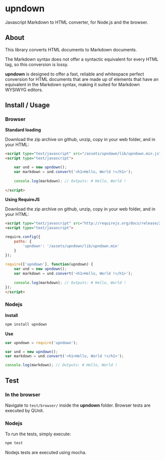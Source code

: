 # upndown

Javascript Markdown to HTML converter, for Node.js and the browser.

## About

This library converts HTML documents to Markdown documents.

The Markdown syntax does not offer a syntactic equivalent for every HTML tag, so this conversion is lossy.

**upndown** is designed to offer a fast, reliable and whitespace perfect conversion for HTML documents that are made up of elements that have an equivalent in the Markdown syntax, making it suited for Markdown WYSIWYG editors.

## Install / Usage

### Browser

**Standard loading**

Download the zip archive on github, unzip, copy in your web folder, and in your HTML:

```html
<script type="text/javascript" src="/assets/upndown/lib/upndown.min.js"></script>
<script type="text/javascript">

    var und = new upndown();
    var markdown = und.convert('<h1>Hello, World !</h1>');
    
    console.log(markdown); // Outputs: # Hello, World !
    
</script>
```

**Using RequireJS**

Download the zip archive on github, unzip, copy in your web folder, and in your HTML:

```html
<script type="text/javascript" src="http://requirejs.org/docs/release/2.1.11/minified/require.js"></script>
<script type="text/javascript">

require.config({
    paths: {
        'upndown': '/assets/upndown/lib/upndown.min'
    }
});
 
require(['upndown'], function(upndown) {
    var und = new upndown();
    var markdown = und.convert('<h1>Hello, World !</h1>');
    
    console.log(markdown); // Outputs: # Hello, World !
});
</script>
```


### Nodejs

**Install**

```bash
npm install upndown
```

**Use**

```js
var upndown = require('upndown');

var und = new upndown();
var markdown = und.convert('<h1>Hello, World !</h1>');

console.log(markdown); // Outputs: # Hello, World !
```

## Test

### In the browser

Navigate to `test/browser/` inside the **upndown** folder. Browser tests are executed by QUnit.

### Nodejs

To run the tests, simply execute:

```sh
npm test
```

Nodejs tests are executed using mocha.
